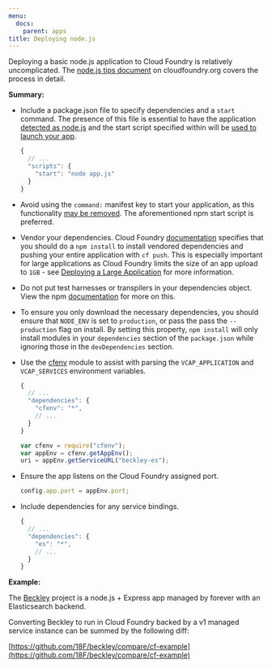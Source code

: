 ```yaml
---
menu:
  docs:
    parent: apps
title: Deploying node.js
---
```


Deploying a basic node.js application to Cloud Foundry is relatively uncomplicated. The [node.js tips document](http://docs.cloudfoundry.org/buildpacks/node/node-tips.html) on cloudfoundry.org covers the process in detail.

**Summary:**

- Include a package.json file to specify dependencies and a `start` command. The presence of this file is essential to have the application [detected as node.js](https://github.com/cloudfoundry/nodejs-buildpack/blob/master/bin/detect) and the start script specified within will be [used to launch your app](https://github.com/cloudfoundry/nodejs-buildpack/blob/94949f6d7c2ee6c84ee04edcc9c94a5454047b75/bin/compile#L134-147).

    ```javascript
    {
      // ...
      "scripts": {
        "start": "node app.js"
      }
    }
    ```

- Avoid using the `command:` manifest key to start your application, as this functionality [may be removed](https://github.com/cloudfoundry/nodejs-buildpack/pull/11#issuecomment-67666273). The aforementioned npm start script is preferred.

- Vendor your dependencies.  Cloud Foundry [documentation](https://docs.cloudfoundry.org/buildpacks/node/index.html#vendoring) specifies that you should do a `npm install` to install vendored dependencies and pushing your entire application with `cf push`. This is especially
important for large applications as Cloud Foundry limits the size of an app upload to `1GB` -
see [Deploying a Large Application](https://docs.cloudfoundry.org/devguide/deploy-apps/large-app-deploy.html) for more information.

- Do not put test harnesses or transpilers in your dependencies object. View the npm
[documentation](https://docs.npmjs.com/files/package.json#dependencies) for more on this.

- To ensure you only download the necessary dependencies, you should ensure that `NODE_ENV` is set to
`production`, or pass the pass the `--production` flag on install. By setting this property, `npm install` will only install modules in your `dependencies`
section of the `package.json` while ignoring those in the `devDependencies` section.

- Use the [cfenv](https://www.npmjs.com/package/cfenv) module to assist with parsing the `VCAP_APPLICATION` and `VCAP_SERVICES` environment variables.

    ```javascript
    {
      // ...
      "dependencies": {
        "cfenv": "*",
        // ...
      }
    }
    ```

    ```javascript
    var cfenv = require("cfenv");
    var appEnv = cfenv.getAppEnv();
    uri = appEnv.getServiceURL("beckley-es");
    ```

- Ensure the app listens on the Cloud Foundry assigned port.

    ```javascript
    config.app.port = appEnv.port;
    ```

- Include dependencies for any service bindings.

    ```javascript
    {
      // ...
      "dependencies": {
        "es": "*",
        // ...
      }
    }
    ```

**Example:**

The [Beckley](https://github.com/18F/beckley) project is a node.js + Express app managed by forever with an Elasticsearch backend.

Converting Beckley to run in Cloud Foundry backed by a v1 managed service instance can be summed by the following diff:

[https://github.com/18F/beckley/compare/cf-example](https://github.com/18F/beckley/compare/cf-example)
